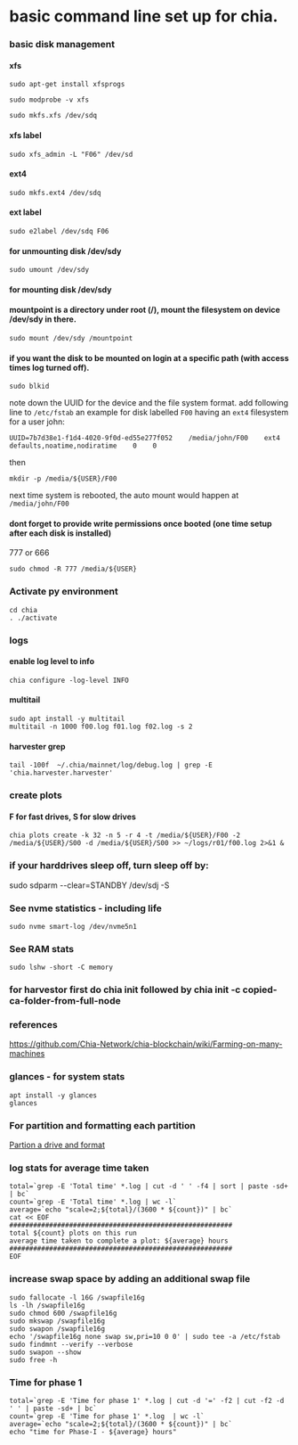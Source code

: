# basic command line set up for chia.

### basic disk management
#### xfs
```
sudo apt-get install xfsprogs
```
```
sudo modprobe -v xfs
```
```
sudo mkfs.xfs /dev/sdq
```

#### xfs label
```
sudo xfs_admin -L "F06" /dev/sd
```

#### ext4
```
sudo mkfs.ext4 /dev/sdq
```

#### ext label
```
sudo e2label /dev/sdq F06
```

#### for unmounting disk /dev/sdy
```
sudo umount /dev/sdy
```
#### for mounting disk /dev/sdy
#### mountpoint is a directory under root (/), mount the filesystem on device /dev/sdy in there.
```
sudo mount /dev/sdy /mountpoint
```

#### if you want the disk to be mounted on login at a specific path (with access times log turned off).
```
sudo blkid
```
note down the UUID for the device and the file system format.
add following line to `/etc/fstab`
an example for disk labelled `F00` having an `ext4` filesystem for a user john:
```
UUID=7b7d38e1-f1d4-4020-9f0d-ed55e277f052    /media/john/F00    ext4    defaults,noatime,nodiratime    0    0
```

then
```
mkdir -p /media/${USER}/F00
```
next time system is rebooted, the auto mount would happen at `/media/john/F00`

#### dont forget to provide write permissions once booted (one time setup after each disk is installed)
777 or 666
```
sudo chmod -R 777 /media/${USER}
```

### Activate py environment
```
cd chia
. ./activate
```

### logs
#### enable log level to info
```
chia configure -log-level INFO
```

#### multitail
```
sudo apt install -y multitail
multitail -n 1000 f00.log f01.log f02.log -s 2
```

#### harvester grep
```
tail -100f  ~/.chia/mainnet/log/debug.log | grep -E 'chia.harvester.harvester'
```

### create plots
#### F for fast drives, S for slow drives
```
chia plots create -k 32 -n 5 -r 4 -t /media/${USER}/F00 -2 /media/${USER}/S00 -d /media/${USER}/S00 >> ~/logs/r01/f00.log 2>&1 &
```

### if your harddrives sleep off, turn sleep off by:
sudo sdparm --clear=STANDBY /dev/sdj -S

### See nvme statistics - including life
```
sudo nvme smart-log /dev/nvme5n1
```

### See RAM stats
```
sudo lshw -short -C memory
```

### for harvestor first do chia init followed by chia init -c copied-ca-folder-from-full-node


### references
https://github.com/Chia-Network/chia-blockchain/wiki/Farming-on-many-machines

### glances - for system stats
```
apt install -y glances
glances
```

### For partition and formatting each partition
[Partion a drive and format](https://techguides.yt/guides/how-to-partition-format-and-auto-mount-disk-on-ubuntu-20-04/)

### log stats for average time taken
```
total=`grep -E 'Total time' *.log | cut -d ' ' -f4 | sort | paste -sd+ | bc`
count=`grep -E 'Total time' *.log | wc -l`
average=`echo "scale=2;${total}/(3600 * ${count})" | bc`
cat << EOF
########################################################
total ${count} plots on this run
average time taken to complete a plot: ${average} hours
########################################################
EOF
```

### increase swap space by adding an additional swap file
```
sudo fallocate -l 16G /swapfile16g
ls -lh /swapfile16g
sudo chmod 600 /swapfile16g
sudo mkswap /swapfile16g
sudo swapon /swapfile16g
echo '/swapfile16g none swap sw,pri=10 0 0' | sudo tee -a /etc/fstab
sudo findmnt --verify --verbose
sudo swapon --show
sudo free -h
```

### Time for phase 1
```
total=`grep -E 'Time for phase 1' *.log | cut -d '=' -f2 | cut -f2 -d ' ' | paste -sd+ | bc`
count=`grep -E 'Time for phase 1' *.log  | wc -l`
average=`echo "scale=2;${total}/(3600 * ${count})" | bc`
echo "time for Phase-I - ${average} hours"
```
